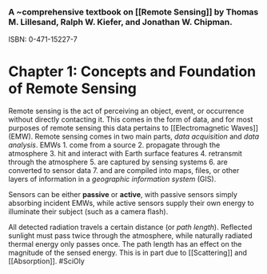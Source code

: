 ### A ~comprehensive textbook on [[Remote Sensing]] by Thomas M. Lillesand, Ralph W. Kiefer, and Jonathan W. Chipman.

ISBN: 0-471-15227-7

# Chapter 1: Concepts and Foundation of Remote Sensing

Remote sensing is the act of perceiving an object, event, or occurrence without directly contacting it. This comes in the form of data, and for most purposes of remote sensing this data pertains to [[Electromagnetic Waves]] (EMW). Remote sensing comes in two main parts, *data acquisition* and *data analysis*. EMWs 1. come from a source 2. propagate through the atmosphere 3. hit and interact with Earth surface features 4. retransmit through the atmosphere 5. are captured by sensing systems 6. are converted to sensor data 7. and are compiled into maps, files, or other layers of information in a *geographic information system* (GIS).

Sensors can be either **passive** or **active**, with passive sensors simply absorbing incident EMWs, while active sensors supply their own energy to illuminate their subject (such as a camera flash).

All detected radiation travels a certain distance (or *path length*). Reflected sunlight must pass twice through the atmosphere, while naturally radiated thermal energy only passes once. The path length has an effect on the magnitude of the sensed energy. This is in part due to [[Scattering]] and [[Absorption]].
#SciOly 